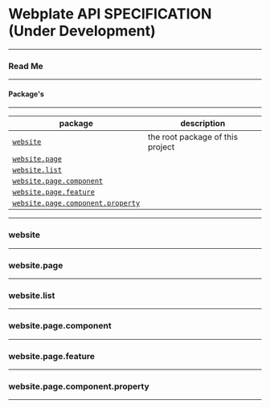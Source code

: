 # Webplate API SPECIFICATION (Under Development)
---

### Read Me



---

#### Package's
---
| package | description |
| --- | --- |
|  [`website`](#website) | the root package of this project |
|  [`website.page`](#websitepage) |  |
|  [`website.list`](#websitelist) |  |
|  [`website.page.component`](#websitepagecomponent) |  |
|  [`website.page.feature`](#websitepagefeature) |  |
|  [`website.page.component.property`](#websitepagecomponentproperty)|  |

---

### website 

---

### website.page 

---

### website.list 

---

### website.page.component 

---

### website.page.feature 

---

### website.page.component.property 

---